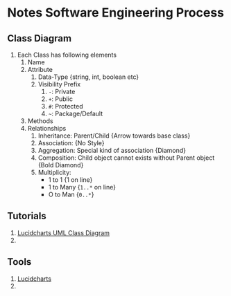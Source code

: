 # Notes Software Engineering Process

## Class Diagram

1. Each Class has following elements
	1. Name
	1. Attribute
		1. Data-Type {string, int, boolean etc}
		1. Visibility Prefix
			1. `-`: Private
			1. `+`: Public
			1. `#`: Protected
			1. `~`: Package/Default
	1. Methods
	1. Relationships
		1. Inheritance: Parent/Child {Arrow towards base class}
		1. Association: {No Style}
		1. Aggregation: Special kind of association {Diamond} 
		1. Composition: Child object cannot exists without Parent object {Bold Diamond}
		1. Multiplicity:
			- 1 to 1 {1 on line}
			- 1 to Many {`1..*` on line}
			- O to Man {`0..*`}


## Tutorials 

1. [Lucidcharts UML Class Diagram](https://www.youtube.com/watch?v=UI6lqHOVHic)
1. 

## Tools

1. [Lucidcharts](https://www.lucidchart.com/)
1. 
